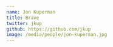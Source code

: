 ```yaml
---
name: Jon Kuperman
title: Brave
twitter: jkup
github: https://github.com/jkup
image: /media/people/jon-kuperman.jpg
---
```

